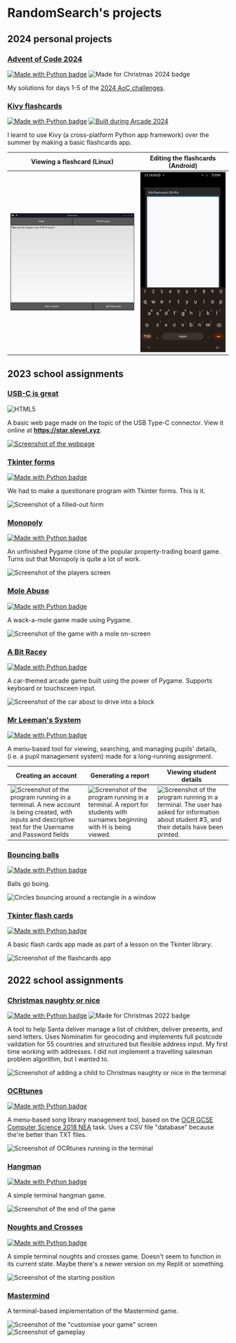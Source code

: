 # RandomSearch's projects

<!-- 
Badges I have used here:
https://naereen.github.io/badges/ 
https://github.com/Ileriayo/markdown-badges
-->

## 2024 personal projects

### [Advent of Code 2024](https://github.com/RandomSearch18/aoc-2024)

[![Made with Python badge](https://img.shields.io/badge/Made%20with-Python-1f425f.svg)](https://www.python.org/) ![Made for Christmas 2024 badge](https://img.shields.io/badge/Made_for-%F0%9F%8E%84_Christmas_2024-0A2F00)

My solutions for days 1-5 of the [2024 AoC challenges](https://adventofcode.com/2024/).

### [Kivy flashcards](https://github.com/RandomSearch18/kivy-flash-cards)

[![Made with Python badge](https://img.shields.io/badge/Made%20with-Python-1f425f.svg)](https://www.python.org/) [![Built during Arcade 2024](https://badges.api.lorebooks.wiki/badges/hackclub/arcade)](https://hackclub.com/arcade)

I learnt to use Kivy (a cross-platform Python app framework) over the summer by making a basic flashcards app.

| Viewing a flashcard (Linux) | Editing the flashcards (Android) |
| -- | -- |
| ![The flashcards program running on desktop Linux, showing the question part of a flashcard](https://github.com/RandomSearch18/kivy-flash-cards/blob/master/assets/desktop/question.png) | ![The flashcards program running on Android, with a popup for editing the flashcards data and an on-screen keyboard](https://github.com/RandomSearch18/kivy-flash-cards/blob/master/assets/android/editor.png?raw=true) |

## 2023 school assignments

### [USB-C is great](https://github.com/RandomSearch18/basic-webpage)

![HTML5](https://img.shields.io/badge/html5-%23E34F26.svg?style=for-the-badge&logo=html5&logoColor=white)

A basic web page made on the topic of the USB Type-C connector. View it online at **<https://star.slevel.xyz>**.

[![Screenshot of the webpage](https://github.com/user-attachments/assets/caa02a60-7eec-4ba3-b0fa-afdc96cfb45e)](https://star.slevel.xyz/)

### [Tkinter forms](https://github.com/RandomSearch18/tkinter-forms)

[![Made with Python badge](https://img.shields.io/badge/Made%20with-Python-1f425f.svg)](https://www.python.org/)

We had to make a questionare program with Tkinter forms. This is it.

![Screenshot of a filled-out form](https://github.com/user-attachments/assets/d4ee8363-0173-4d93-a82b-5de7cab142ac)

### [Monopoly](https://github.com/RandomSearch18/monopoly)

[![Made with Python badge](https://img.shields.io/badge/Made%20with-Python-1f425f.svg)](https://www.python.org/)

An unfinished Pygame clone of the popular property-trading board game. Turns out that Monopoly is quite a lot of work.

![Screenshot of the players screen](https://github.com/user-attachments/assets/c793d698-bb59-415e-b517-670e163e98f4)

### [Mole Abuse](https://github.com/RandomSearch18/mole-abuse/tree/v0.1.0)

[![Made with Python badge](https://img.shields.io/badge/Made%20with-Python-1f425f.svg)](https://www.python.org/)

A wack-a-mole game made using Pygame.

![Screenshot of the game with a mole on-screen](https://github.com/user-attachments/assets/59fe1106-6d96-4533-9963-c9a927e3b728)

### [A Bit Racey](https://github.com/RandomSearch18/a-bit-racey)

[![Made with Python badge](https://img.shields.io/badge/Made%20with-Python-1f425f.svg)](https://www.python.org/)

A car-themed arcade game built using the power of Pygame. Supports keyboard or touchsceen input.

![Screenshot of the car about to drive into a block](https://github.com/user-attachments/assets/b5909204-c17c-4982-ba9e-28f122f2eb81)

### [Mr Leeman's System](https://github.com/RandomSearch18/pupil-management-system)

[![Made with Python badge](https://img.shields.io/badge/Made%20with-Python-1f425f.svg)](https://www.python.org/)

A menu-based tool for viewing, searching, and managing pupils' details, (i.e. a pupil management system) made for a long-running assignment.

| Creating an account | Generating a report | Viewing student details |
| -- | -- | -- |
| ![Screenshot of the program running in a terminal. A new account is being created, with inputs and descriptive text for the Username and Password fields](https://github.com/RandomSearch18/pupil-management-system/assets/101704343/3e8c29a3-7515-4798-9e0c-615c4cf28290) | ![Screenshot of the program running in a terminal. A report for students with surnames beginning with H is being viewed.](https://github.com/RandomSearch18/pupil-management-system/assets/101704343/c60e9ef7-84c2-4f16-b80c-3d87f90d6404) | ![Screenshot of the program running in a terminal. The user has asked for information about student #3, and their details have been printed.](https://github.com/RandomSearch18/pupil-management-system/assets/101704343/df6805ed-efc8-478a-b88e-cbcf7ecd5b56)

### [Bouncing balls](https://github.com/RandomSearch18/tkinter-canvases)

[![Made with Python badge](https://img.shields.io/badge/Made%20with-Python-1f425f.svg)](https://www.python.org/)

Balls go boing.

![Circles bouncing around a rectangle in a window](https://github.com/user-attachments/assets/9d792a3a-885e-4dcc-b52c-4a3ebb6322c7)

### [Tkinter flash cards](https://github.com/RandomSearch18/Tkinter-flash-cards)

[![Made with Python badge](https://img.shields.io/badge/Made%20with-Python-1f425f.svg)](https://www.python.org/)

A basic flash cards app made as part of a lesson on the Tkinter library.

![Screenshot of the flashcards app](https://github.com/user-attachments/assets/c43cad93-39c6-4de4-a0d6-a385e4d75fb8)

## 2022 school assignments

### [Christmas naughty or nice](https://github.com/RandomSearch18/naughty-or-nice)
[![Made with Python badge](https://img.shields.io/badge/Made%20with-Python-1f425f.svg)](https://www.python.org/) ![Made for Christmas 2022 badge](https://img.shields.io/badge/Made_for-%F0%9F%8E%84_Christmas_2022-0A2F00)

A tool to help Santa deliver manage a list of children, deliver presents, and send letters. Uses Nominatim for geocoding and implements full postcode vaildation for 55 countries and structured but flexible address input. My first time working with addresses. I did not implement a travelling salesman problem algorithm, but I wanted to.

![Screenshot of adding a child to Christmas naughty or nice in the terminal](https://github.com/user-attachments/assets/2e9dae05-21cc-4e94-aa00-c5888ab80f83)

### [OCRtunes](https://github.com/RandomSearch18/OCRtunes)
[![Made with Python badge](https://img.shields.io/badge/Made%20with-Python-1f425f.svg)](https://www.python.org/)

A menu-based song library management tool, based on the [OCR GCSE Computer Science 2018 NEA](https://iteachyou.co.uk/wp-content/uploads/2023/04/J276-03-T2-Jun18.pdf) task. Uses a CSV file "database" because the're better than TXT files.

![Screenshot of OCRtunes running in the terminal](https://github.com/user-attachments/assets/b04340a6-f86a-4f72-ac0a-aa09c7bd53bc)

### [Hangman](https://github.com/RandomSearch18/new-hangman)

[![Made with Python badge](https://img.shields.io/badge/Made%20with-Python-1f425f.svg)](https://www.python.org/)

A simple terminal hangman game.

<!--![image](https://github.com/user-attachments/assets/03492533-32e1-44de-94ac-39973af8c917)-->
![Screenshot of the end of the game](https://github.com/user-attachments/assets/03017753-6744-485b-9f6d-9d9d57757437)


### [Noughts and Crosses](https://github.com/RandomSearch18/noughts-and-crosses)

[![Made with Python badge](https://img.shields.io/badge/Made%20with-Python-1f425f.svg)](https://www.python.org/)

A simple terminal noughts and crosses game. Doesn't seem to function in its current state. Maybe there's a newer version on my Replit or something.

![Screenshot of the starting position](https://github.com/user-attachments/assets/70012486-5bf6-4bd4-aea1-303c6a376004)

### [Mastermind](https://github.com/RandomSearch18/mastermind)

A terminal-based implementation of the Mastermind game.

![Screenshot of the "customise your game" screen](https://github.com/user-attachments/assets/8942a24b-3a0b-4ca2-a8b1-df134d9f74f9)
![Screenshot of gameplay](https://github.com/user-attachments/assets/33350308-62ca-45be-870b-31cf1b1ab1f9)


